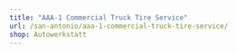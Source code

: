 ```yaml
---
title: "AAA-1 Commercial Truck Tire Service"
url: /san-antonio/aaa-1-commercial-truck-tire-service/
shop: Autowerkstatt
---
```

